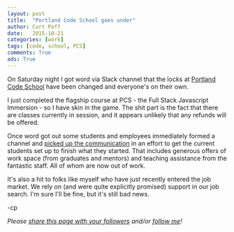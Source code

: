 ```yaml
---
layout: post
title:  "Portland Code School goes under"
author: Curt Poff
date:   2015-10-21
categories: [work]
tags: [code, school, PCS]
comments: True
ads: True
---
```


On Saturday night I got word via Slack channel that the locks at [Portland Code School](http://www.portlandcodeschool.com) have been changed and everyone's on their own.

<!--more-->

I just completed the flagship course at PCS - the Full Stack Javascript Immersion - so I have skin in the game. The shit part is the fact that there are classes currently in session, and it appears unlikely that any refunds will be offered.

Once word got out some students and employees immediately formed a channel and [picked up the communication](http://pdxcode.community/) in an effort to get the current students set up to finish what they started. That includes generous offers of work space (from graduates and mentors) and teaching assistance from the fantastic staff. All of whom are now out of work.

It's also a hit to folks like myself who have just recently entered the job market. We rely on (and were quite explicitly promised) support in our job search. I'm sure I'll be fine, but it's still bad news.

-cp

*Please <a href="https://twitter.com/intent/tweet?url={{ site.production_url }}{{ page.url }}&text={{ page.title }}&via=cpoff" target="_blank">share this page with your followers</a> and/or <a href="https://twitter.com/cpoff">follow me</a>!*
